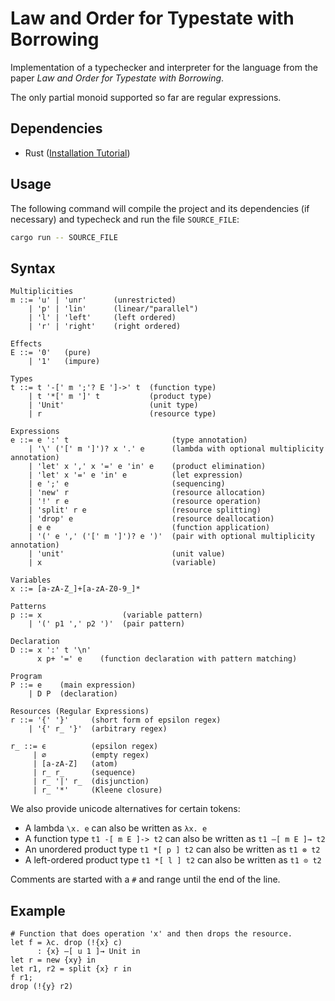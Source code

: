 # Law and Order for Typestate with Borrowing

Implementation of a typechecker and interpreter for the language from the paper
*Law and Order for Typestate with Borrowing*.

The only partial monoid supported so far are regular expressions.

## Dependencies

- Rust ([Installation Tutorial](https://www.rust-lang.org/tools/install))

## Usage

The following command will compile the project and its dependencies (if necessary) and
typecheck and run the file `SOURCE_FILE`:

```bash
cargo run -- SOURCE_FILE
```

## Syntax

```
Multiplicities
m ::= 'u' | 'unr'      (unrestricted)
    | 'p' | 'lin'      (linear/"parallel")
    | 'l' | 'left'     (left ordered)
    | 'r' | 'right'    (right ordered)

Effects
E ::= '0'   (pure)
    | '1'   (impure)

Types
t ::= t '-[' m ';'? E ']->' t  (function type)
    | t '*[' m ']' t           (product type)
    | 'Unit'                   (unit type)
    | r                        (resource type)

Expressions
e ::= e ':' t                       (type annotation)
    | '\' ('[' m ']')? x '.' e      (lambda with optional multiplicity annotation)
    | 'let' x ',' x '=' e 'in' e    (product elimination)
    | 'let' x '=' e 'in' e          (let expression)
    | e ';' e                       (sequencing)
    | 'new' r                       (resource allocation)
    | '!' r e                       (resource operation)
    | 'split' r e                   (resource splitting)
    | 'drop' e                      (resource deallocation)
    | e e                           (function application)
    | '(' e ',' ('[' m ']')? e ')'  (pair with optional multiplicity annotation)
    | 'unit'                        (unit value)
    | x                             (variable)
    
Variables
x ::= [a-zA-Z_]+[a-zA-Z0-9_]*

Patterns
p ::= x                  (variable pattern)
    | '(' p1 ',' p2 ')'  (pair pattern)
    
Declaration
D ::= x ':' t '\n'
      x p+ '=' e    (function declaration with pattern matching)
    
Program
P ::= e    (main expression)
    | D P  (declaration)

Resources (Regular Expressions)
r ::= '{' '}'     (short form of epsilon regex)
    | '{' r_ '}'  (arbitrary regex)
    
r_ ::= ϵ          (epsilon regex)
     | ∅          (empty regex)
     | [a-zA-Z]   (atom)
     | r_ r_      (sequence)
     | r_ '|' r_  (disjunction)
     | r_ '*'     (Kleene closure)
```

We also provide unicode alternatives for certain tokens:
- A lambda `\x. e` can also be written as `λx. e`
- A function type `t1 -[ m E ]-> t2` can also be written as `t1 –[ m E ]→ t2`
- An unordered product type `t1 *[ p ] t2` can also be written as `t1 ⊗ t2`
- A left-ordered product type `t1 *[ l ] t2` can also be written as `t1 ⊙ t2`

Comments are started with a `#` and range until the end of the line.

## Example

```
# Function that does operation 'x' and then drops the resource.
let f = λc. drop (!{x} c) 
      : {x} –[ u 1 ]→ Unit in
let r = new {xy} in
let r1, r2 = split {x} r in
f r1;
drop (!{y} r2)
```
